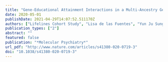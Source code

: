 ```yaml
---
title: "Gene-Educational Attainment Interactions in a Multi-Ancestry Genome-Wide Meta-Analysis Identify Novel Blood Pressure Loci"
date: 2020-05-01
publishDate: 2021-04-29T14:07:52.511170Z
authors: ["Lifelines Cohort Study", "Lisa de las Fuentes", "Yun Ju Sung", "Raymond Noordam", "Thomas Winkler", "Mary F. Feitosa", "Karen Schwander", "Amy R. Bentley", "Michael R. Brown", "Xiuqing Guo", "Alisa Manning", "Daniel I. Chasman", "Hugues Aschard", "Traci M. Bartz", "Lawrence F. Bielak", "Archie Campbell", "Ching-Yu Cheng", "Rajkumar Dorajoo", "Fernando P. Hartwig", "A. R. V. R. Horimoto", "Changwei Li", "Ruifang Li-Gao", "Yongmei Liu", "Jonathan Marten", "Solomon K. Musani", "Ioanna Ntalla", "Tuomo Rankinen", "Melissa Richard", "Xueling Sim", "Albert V. Smith", "Salman M. Tajuddin", "Bamidele O. Tayo", "Dina Vojinovic", "Helen R. Warren", "Deng Xuan", "Maris Alver", "Mathilde Boissel", "Jin-Fang Chai", "Xu Chen", "Kaare Christensen", "Jasmin Divers", "Evangelos Evangelou", "Chuan Gao", "Giorgia Girotto", "Sarah E. Harris", "Meian He", "Fang-Chi Hsu", "Brigitte Kühnel", "Federica Laguzzi", "Xiaoyin Li", "Leo-Pekka Lyytikäinen", "Ilja M. Nolte", "Alaitz Poveda", "Rainer Rauramaa", "Muhammad Riaz", "Rico Rueedi", "Xiao-ou Shu", "Harold Snieder", "Tamar Sofer", "Fumihiko Takeuchi", "Niek Verweij", "Erin B. Ware", "Stefan Weiss", "Lisa R. Yanek", "Najaf Amin", "Dan E. Arking", "Donna K. Arnett", "Sven Bergmann", "Eric Boerwinkle", "Jennifer A. Brody", "Ulrich Broeckel", "Marco Brumat", "Gregory Burke", "Claudia P. Cabrera", "Mickaël Canouil", "Miao Li Chee", "Yii-Der Ida Chen", "Massimiliano Cocca", "John Connell", "H. Janaka de Silva", "Paul S. de Vries", "Gudny Eiriksdottir", "Jessica D. Faul", "Virginia Fisher", "Terrence Forrester", "Ervin F. Fox", "Yechiel Friedlander", "He Gao", "Bruna Gigante", "Franco Giulianini", "Chi Charles Gu", "Dongfeng Gu", "Tamara B. Harris", "Jiang He", "Sami Heikkinen", "Chew-Kiat Heng", "Steven Hunt", "M. Arfan Ikram", "Marguerite R. Irvin", "Mika Kähönen", "Maryam Kavousi", "Chiea Chuen Khor", "Tuomas O. Kilpeläinen", "Woon-Puay Koh", "Pirjo Komulainen", "Aldi T. Kraja", "J. E. Krieger", "Carl D. Langefeld", "Yize Li", "Jingjing Liang", "David C. M. Liewald", "Ching-Ti Liu", "Jianjun Liu", "Kurt K. Lohman", "Reedik Mägi", "Colin A. McKenzie", "Thomas Meitinger", "Andres Metspalu", "Yuri Milaneschi", "Lili Milani", "Dennis O. Mook-Kanamori", "Mike A. Nalls", "Christopher P. Nelson", "Jill M. Norris", "Jeff O’Connell", "Adesola Ogunniyi", "Sandosh Padmanabhan", "Nicholette D. Palmer", "Nancy L. Pedersen", "Thomas Perls", "Annette Peters", "Astrid Petersmann", "Patricia A. Peyser", "Ozren Polasek", "David J. Porteous", "Leslie J. Raffel", "Treva K. Rice", "Jerome I. Rotter", "Igor Rudan", "Oscar-Leonel Rueda-Ochoa", "Charumathi Sabanayagam", "Babatunde L. Salako", "Pamela J. Schreiner", "James M. Shikany", "Stephen S. Sidney", "Mario Sims", "Colleen M. Sitlani", "Jennifer A. Smith", "John M. Starr", "Konstantin Strauch", "Morris A. Swertz", "Alexander Teumer", "Yih Chung Tham", "André G. Uitterlinden", "Dhananjay Vaidya", "M. Yldau van der Ende", "Melanie Waldenberger", "Lihua Wang", "Ya-Xing Wang", "Wen-Bin Wei", "David R. Weir", "Wanqing Wen", "Jie Yao", "Bing Yu", "Caizheng Yu", "Jian-Min Yuan", "Wei Zhao", "Alan B. Zonderman", "Diane M. Becker", "Donald W. Bowden", "Ian J. Deary", "Marcus Dörr", "Tõnu Esko", "Barry I. Freedman", "Philippe Froguel", "Paolo Gasparini", "Christian Gieger", "Jost Bruno Jonas", "Candace M. Kammerer", "Norihiro Kato", "Timo A. Lakka", "Karin Leander", "Terho Lehtimäki", "Patrik K. E. Magnusson", "Pedro Marques-Vidal", "Brenda W. J. H. Penninx", "Nilesh J. Samani", "Pim van der Harst", "Lynne E. Wagenknecht", "Tangchun Wu", "Wei Zheng", "Xiaofeng Zhu", "Claude Bouchard", "Richard S. Cooper", "Adolfo Correa", "Michele K. Evans", "Vilmundur Gudnason", "Caroline Hayward", "Bernardo L. Horta", "Tanika N. Kelly", "Stephen B. Kritchevsky", "Daniel Levy", "Walter R. Palmas", "A. C. Pereira", "Michael M. Province", "Bruce M. Psaty", "Paul M. Ridker", "Charles N. Rotimi", "E. Shyong Tai", "Rob M. van Dam", "Cornelia M. van Duijn", "Tien Yin Wong", "Kenneth Rice", "W. James Gauderman", "Alanna C. Morrison", "Kari E. North", "Sharon L. R. Kardia", "Mark J. Caulfield", "Paul Elliott", "Patricia B. Munroe", "Paul W. Franks", "Dabeeru C. Rao", "Myriam Fornage"]
publication_types: ["2"]
abstract: ""
featured: false
publication: "*Molecular Psychiatry*"
url_pdf: "http://www.nature.com/articles/s41380-020-0719-3"
doi: "10.1038/s41380-020-0719-3"
---
```


